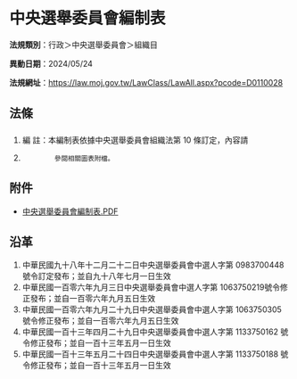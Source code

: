 # 中央選舉委員會編制表

**法規類別**：行政＞中央選舉委員會＞組織目

**異動日期**：2024/05/24  

**法規網址**：https://law.moj.gov.tw/LawClass/LawAll.aspx?pcode=D0110028





## 法條
##### 
1. 編      註：本編制表依據中央選舉委員會組織法第 10 條訂定，內容請
1.             參閱相關圖表附檔。
## 附件
* [中央選舉委員會編制表.PDF](https://law.moj.gov.tw/LawClass/LawGetFile.ashx?FileId=0000369452)
## 沿革
1. 中華民國九十八年十二月二十二日中央選舉委員會中選人字第 0983700448 號令訂定發布；並自九十八年七月一日生效
1. 中華民國一百零六年九月三日中央選舉委員會中選人字第 1063750219號令修正發布；並自一百零六年九月五日生效
1. 中華民國一百零六年九月二十九日中央選舉委員會中選人字第 1063750305 號令修正發布；並自一百零六年九月五日生效
1. 中華民國一百十三年四月二十九日中央選舉委員會中選人字第 1133750162 號令修正發布；並自一百十三年五月一日生效
1. 中華民國一百十三年五月二十四日中央選舉委員會中選人字第 1133750188 號令修正發布；並自一百十三年五月一日生效
